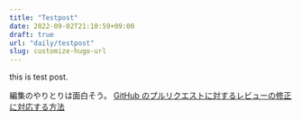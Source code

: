 ```yaml
---
title: "Testpost"
date: 2022-09-02T21:10:59+09:00
draft: true
url: "daily/testpost"
slug: customize-hugo-url
---
```


this is test post.

編集のやりとりは面白そう。
[GitHub のプルリクエストに対するレビューの修正に対応する方法](https://tonari-it.com/github-request-changes-fix/#toc3)
